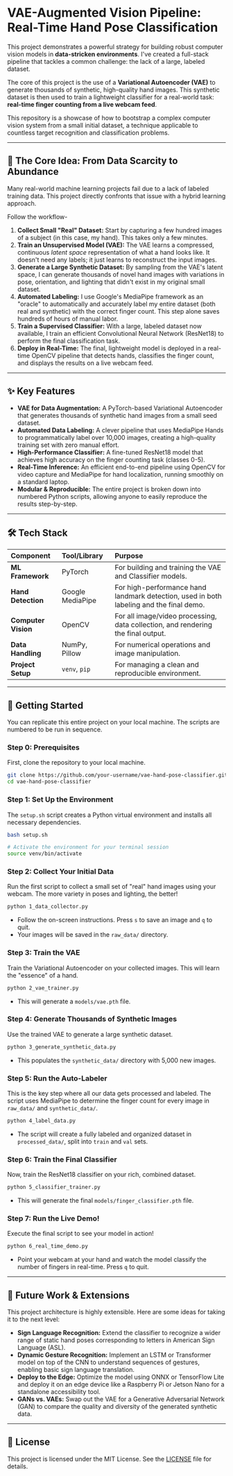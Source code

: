 # VAE-Augmented Vision Pipeline: Real-Time Hand Pose Classification

  <!-- It is highly recommended to create a GIF of the final demo and replace this link

<p align="center">
  <img src="https://img.shields.io/badge/Python-3.9+-blue.svg" alt="Python Version">
  <img src="https://img.shields.io/badge/Framework-PyTorch-orange.svg" alt="PyTorch">
  <img src="https://img.shields.io/badge/Library-OpenCV-green.svg" alt="OpenCV">
  <img src="https://img.shields.io/badge/Tool-MediaPipe-red.svg" alt="MediaPipe">
  <img src="https://img.shields.io/badge/License-MIT-lightgrey.svg" alt="License">
</p> -->

This project demonstrates a powerful strategy for building robust computer vision models in **data-stricken environments**. I've created a full-stack pipeline that tackles a common challenge: the lack of a large, labeled dataset.

The core of this project is the use of a **Variational Autoencoder (VAE)** to generate thousands of synthetic, high-quality hand images. This synthetic dataset is then used to train a lightweight classifier for a real-world task: **real-time finger counting from a live webcam feed**.

This repository is a showcase of how to bootstrap a complex computer vision system from a small initial dataset, a technique applicable to countless target recognition and classification problems.

---

## 🎯 The Core Idea: From Data Scarcity to Abundance

Many real-world machine learning projects fail due to a lack of labeled training data. This project directly confronts that issue with a hybrid learning approach.

Follow the workflow-

 <!-- It's recommended to create a simple flowchart image for this -->

1.  **Collect Small "Real" Dataset:** Start by capturing a few hundred images of a subject (in this case, my hand). This takes only a few minutes.
2.  **Train an Unsupervised Model (VAE):** The VAE learns a compressed, continuous *latent space* representation of what a hand looks like. It doesn't need any labels; it just learns to reconstruct the input images.
3.  **Generate a Large Synthetic Dataset:** By sampling from the VAE's latent space, I can generate thousands of novel hand images with variations in pose, orientation, and lighting that didn't exist in my original small dataset.
4.  **Automated Labeling:** I use Google's MediaPipe framework as an "oracle" to automatically and accurately label my entire dataset (both real and synthetic) with the correct finger count. This step alone saves hundreds of hours of manual labor.
5.  **Train a Supervised Classifier:** With a large, labeled dataset now available, I train an efficient Convolutional Neural Network (ResNet18) to perform the final classification task.
6.  **Deploy in Real-Time:** The final, lightweight model is deployed in a real-time OpenCV pipeline that detects hands, classifies the finger count, and displays the results on a live webcam feed.

---

## ✨ Key Features

*   **VAE for Data Augmentation:** A PyTorch-based Variational Autoencoder that generates thousands of synthetic hand images from a small seed dataset.
*   **Automated Data Labeling:** A clever pipeline that uses MediaPipe Hands to programmatically label over 10,000 images, creating a high-quality training set with zero manual effort.
*   **High-Performance Classifier:** A fine-tuned ResNet18 model that achieves high accuracy on the finger counting task (classes 0-5).
*   **Real-Time Inference:** An efficient end-to-end pipeline using OpenCV for video capture and MediaPipe for hand localization, running smoothly on a standard laptop.
*   **Modular & Reproducible:** The entire project is broken down into numbered Python scripts, allowing anyone to easily reproduce the results step-by-step.

---

## 🛠️ Tech Stack

| Component | Tool/Library | Purpose |
| :--- | :--- | :--- |
| **ML Framework** | PyTorch | For building and training the VAE and Classifier models. |
| **Hand Detection** | Google MediaPipe | For high-performance hand landmark detection, used in both labeling and the final demo. |
| **Computer Vision** | OpenCV | For all image/video processing, data collection, and rendering the final output. |
| **Data Handling** | NumPy, Pillow | For numerical operations and image manipulation. |
| **Project Setup**| `venv`, `pip` | For managing a clean and reproducible environment. |

---

## 🚀 Getting Started

You can replicate this entire project on your local machine. The scripts are numbered to be run in sequence.

### Step 0: Prerequisites

First, clone the repository to your local machine.

```bash
git clone https://github.com/your-username/vae-hand-pose-classifier.git
cd vae-hand-pose-classifier
```

### Step 1: Set Up the Environment

The `setup.sh` script creates a Python virtual environment and installs all necessary dependencies.

```bash
bash setup.sh

# Activate the environment for your terminal session
source venv/bin/activate
```

### Step 2: Collect Your Initial Data

Run the first script to collect a small set of "real" hand images using your webcam. The more variety in poses and lighting, the better!

```bash
python 1_data_collector.py
```
*   Follow the on-screen instructions. Press `s` to save an image and `q` to quit.
*   Your images will be saved in the `raw_data/` directory.

### Step 3: Train the VAE

Train the Variational Autoencoder on your collected images. This will learn the "essence" of a hand.

```bash
python 2_vae_trainer.py
```
*   This will generate a `models/vae.pth` file.

### Step 4: Generate Thousands of Synthetic Images

Use the trained VAE to generate a large synthetic dataset.

```bash
python 3_generate_synthetic_data.py
```
*   This populates the `synthetic_data/` directory with 5,000 new images.

### Step 5: Run the Auto-Labeler

This is the key step where all our data gets processed and labeled. The script uses MediaPipe to determine the finger count for every image in `raw_data/` and `synthetic_data/`.

```bash
python 4_label_data.py
```
*   The script will create a fully labeled and organized dataset in `processed_data/`, split into `train` and `val` sets.

### Step 6: Train the Final Classifier

Now, train the ResNet18 classifier on your rich, combined dataset.

```bash
python 5_classifier_trainer.py
```
*   This will generate the final `models/finger_classifier.pth` file.

### Step 7: Run the Live Demo!

Execute the final script to see your model in action!

```bash
python 6_real_time_demo.py
```
*   Point your webcam at your hand and watch the model classify the number of fingers in real-time. Press `q` to quit.

---

## 🔮 Future Work & Extensions

This project architecture is highly extensible. Here are some ideas for taking it to the next level:

*   **Sign Language Recognition:** Extend the classifier to recognize a wider range of static hand poses corresponding to letters in American Sign Language (ASL).
*   **Dynamic Gesture Recognition:** Implement an LSTM or Transformer model on top of the CNN to understand sequences of gestures, enabling basic sign language translation.
*   **Deploy to the Edge:** Optimize the model using ONNX or TensorFlow Lite and deploy it on an edge device like a Raspberry Pi or Jetson Nano for a standalone accessibility tool.
*   **GANs vs. VAEs:** Swap out the VAE for a Generative Adversarial Network (GAN) to compare the quality and diversity of the generated synthetic data.

---

## 📄 License

This project is licensed under the MIT License. See the [LICENSE](LICENSE) file for details.
